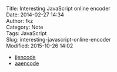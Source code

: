 Title: Interesting JavaScript online encoder  
Date: 2014-02-27 14:34  
Author: fkz  
Category: Note  
Tags: JavaScript  
Slug: interesting-javascript-online-encoder  
Modified: 2015-10-26 14:02  
  
+ [jjencode](http://utf-8.jp/public/jjencode.html)  
+ [aaencode](http://utf-8.jp/public/aaencode.html)  
